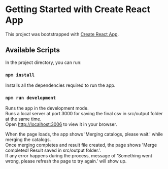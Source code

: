 # Getting Started with Create React App

This project was bootstrapped with [Create React App](https://github.com/facebook/create-react-app).

## Available Scripts

In the project directory, you can run:

### `npm install`

Installs all the dependencies required to run the app.

### `npm run development`

Runs the app in the development mode.\
Runs a local server at port 3000 for saving the final csv in src/output folder at the same time.\
Open [http://localhost:3006](http://localhost:3006) to view it in your browser.


When the page loads, the app shows 'Merging catalogs, please wait.' while merging the catalogs.\
Once merging completes and result file created, the page shows 'Merge completed! Result saved in src/output folder.'.\
If any error happens during the process, message of 'Something went wrong, please refresh the page to try again.' will show up.